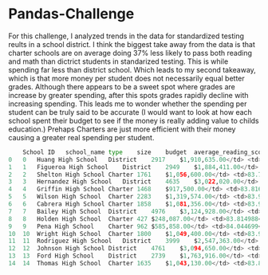 # Pandas-Challenge


For this challenge, I analyzed trends in the data for standardized testing reults in a school district. I think the biggest take away from the data is that charter schools are on average doing 37% less likely to pass both reading and math than dictrict students in standarized testing. This is while spending far less than district school. Which leads to my second takeaway, which is that more money per student does not necessarily equal better grades. Although there appears to be a sweet spot where grades are increase by greater spending, after this spots grades rapidly decline with increasing spending. This leads me to wonder whether the spending per student can be truly said to be accurate (I would want to look at how each school spent their budget to see if the money is really adding value to childs education.) Prehaps Charters are just more efficient with their money causing a greater real spending per student.
```python
	School ID	school_name	type	size	budget	average_reading_score	average_math_score	money_per_student	% Passed Reading	% Passed Math	% Passed
0	0	Huang High School	District	2917	$1,910,635.00</td> <td>81.182722</td> <td>76.629414</td> <td>$655.00	81.316421	65.683922	53.513884
1	1	Figueroa High School	District	2949	$1,884,411.00</td> <td>81.158020</td> <td>76.711767</td> <td>$639.00	80.739234	65.988471	53.204476
2	2	Shelton High School	Charter	1761	$1,056,600.00</td> <td>83.725724</td> <td>83.359455</td> <td>$600.00	95.854628	93.867121	89.892107
3	3	Hernandez High School	District	4635	$3,022,020.00</td> <td>80.934412</td> <td>77.289752</td> <td>$652.00	80.862999	66.752967	53.527508
4	4	Griffin High School	Charter	1468	$917,500.00</td> <td>83.816757</td> <td>83.351499</td> <td>$625.00	97.138965	93.392371	90.599455
5	5	Wilson High School	Charter	2283	$1,319,574.00</td> <td>83.989488</td> <td>83.274201</td> <td>$578.00	96.539641	93.867718	90.582567
6	6	Cabrera High School	Charter	1858	$1,081,356.00</td> <td>83.975780</td> <td>83.061895</td> <td>$582.00	97.039828	94.133477	91.334769
7	7	Bailey High School	District	4976	$3,124,928.00</td> <td>81.033963</td> <td>77.048432</td> <td>$628.00	81.933280	66.680064	54.642283
8	8	Holden High School	Charter	427	$248,087.00</td> <td>83.814988</td> <td>83.803279</td> <td>$581.00	96.252927	92.505855	89.227166
9	9	Pena High School	Charter	962	$585,858.00</td> <td>84.044699</td> <td>83.839917</td> <td>$609.00	95.945946	94.594595	90.540541
10	10	Wright High School	Charter	1800	$1,049,400.00</td> <td>83.955000</td> <td>83.682222</td> <td>$583.00	96.611111	93.333333	90.333333
11	11	Rodriguez High School	District	3999	$2,547,363.00</td> <td>80.744686</td> <td>76.842711</td> <td>$637.00	80.220055	66.366592	52.988247
12	12	Johnson High School	District	4761	$3,094,650.00</td> <td>80.966394</td> <td>77.072464</td> <td>$650.00	81.222432	66.057551	53.539172
13	13	Ford High School	District	2739	$1,763,916.00</td> <td>80.746258</td> <td>77.102592</td> <td>$644.00	79.299014	68.309602	54.289887
14	14	Thomas High School	Charter	1635	$1,043,130.00</td> <td>83.848930</td> <td>83.418349</td> <td>$638.00	97.308869	93.272171	90.948012
```
